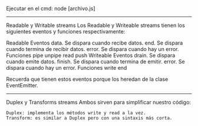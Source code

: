 Ejecutar en el cmd:
	node [archivo.js]
*************************************

Readable y Writable streams
Los Readable y Writeable streams tienen los siguientes eventos y funciones respectivamente:

Readable
	Eventos
		data. Se dispara cuando recibe datos.
		end. Se dispara cuando termina de recibir datos.
		error. Se dispara cuando hay un error.
	Funciones
		pipe
		unpipe
		read
		push
Writeable
	Eventos
		drain. Se dispara cuando emite datos.
		finish. Se dispara cuando termina de emitir.
		error. Se dispara cuando hay un error.
	Funciones
		write
		end
		
Recuerda que tienen estos eventos porque los heredan de la clase EventEmitter.


*************************************************

Duplex y Transforms streams
Ambos sirven para simplificar nuestro código:

	Duplex: implementa los métodos write y read a la vez.
	Transform: es similar a Duplex pero con una sintaxis más corta.

